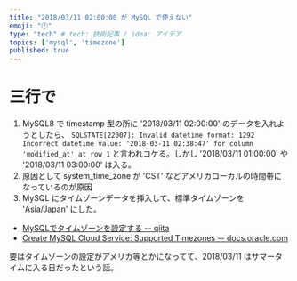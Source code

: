 ```yaml
---
title: "2018/03/11 02:00:00 が MySQL で使えない"
emoji: "🕐"
type: "tech" # tech: 技術記事 / idea: アイデア
topics: ['mysql', 'timezone']
published: true
---
```


# 三行で

1. MySQL8 で timestamp 型の所に '2018/03/11 02:00:00' のデータを入れようとしたら、 `SQLSTATE[22007]: Invalid datetime format: 1292 Incorrect datetime value: '2018-03-11 02:38:47' for column 'modified_at' at row 1` と言われコケる。しかし '2018/03/11 01:00:00' や '2018/03/11 03:00:00' は入る。
2. 原因として system_time_zone が 'CST' などアメリカローカルの時間帯になっているのが原因
3. MySQL にタイムゾーンデータを挿入して、標準タイムゾーンを 'Asia/Japan' にした。

- [MySQLでタイムゾーンを設定する -- qiita](https://qiita.com/tailak/items/63dce2dd7dfe049b038e)
- [Create MySQL Cloud Service: Supported Timezones -- docs.oracle.com](https://docs.oracle.com/cd/E60665_01/mysql-cloud/UOMCS/GUID-B0117047-75FE-46FD-9D4F-F8BF5AD0542D.htm#UOMCS-GUID-B0117047-75FE-46FD-9D4F-F8BF5AD0542D)


要はタイムゾーンの設定がアメリカ等とかになってて、2018/03/11 はサマータイムに入る日だったという話。